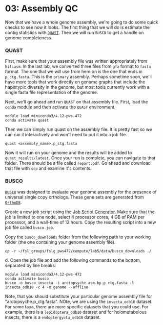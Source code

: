# 03: Assembly QC

Now that we have a whole genome assembly, we're going to do some quick checks to see how it looks. The first thing that we will do is estimate the contig statistics with [`QUAST`](https://github.com/ablab/quast). Then we will run `BUSCO` to get a handle on genome completeness.

### QUAST

First, make sure that your assembly file was written appropriately from `hifiasm`. In the last lab, we converted three files from `gfa` format to `fasta` format. The one that we will use from here on is the one that ends in `p_ctg.fasta`. This is the `primary` assembly. Perhaps sometime soon, we'll have more tools that work directly on genome graphs that include the haplotypic diversity in the genome, but most tools currently work with a single fasta file representation of the genome.

Next, we'll go ahead and run `QUAST` on that assembly file. First, load the `conda` module and then activate the `QUAST` environment.

```
module load miniconda3/4.12-pws-472
conda activate quast
```

Then we can simply run quast on the assembly file. It is pretty fast so we can run it interactively and won't need to put it into a job file.

```
quast <assembly_name>.p_ctg.fasta
```

Now it will run on your genome and the results will be added to `quast_results/latest`. Once your run is complete, you can navigate to that folder. There should be a file called `report.pdf`. Go ahead and download that file with `scp` and examine it's contents.

### BUSCO

[`BUSCO`](https://busco.ezlab.org/) was designed to evaluate your genome assembly for the presence of universal single copy orthologs. These gene sets are generated from [`OrthoDB`](https://www.orthodb.org/).

Create a new job script using the [Job Script Generator](https://rc.byu.edu/documentation/slurm/script-generator). Make sure that the job is limited to one node, select 4 processor cores, 4 GB of RAM per processor, and a wall-time of 12 hours. Copy the resulting script into a new job file called `busco.job`.

Copy the `busco_downloads` folder from the following path to your working folder (the one containing your genome assembly file).
```
cp -r ~/fsl_groups/fslg_pws472/compute/lab5/data/busco_downloads ./
```
d. Open the job file and add the following commands to the bottom, separated by line breaks:

```
module load miniconda3/4.12-pws-472
conda activate busco
busco -o busco_insecta -i arctopsyche.asm.bp.p_ctg.fasta -l insecta_odb10 -c 4 -m genome --offline
```

Note, that you should substitute your particular genome assembly file for "arctopsyche.p_ctg.fasta". NOte, we are using the `insecta_odb10` dataset. For some taxa, there are more specific datasets that you could use. For example, there is a `lepidoptera_odb10` dataset and for holometabolous insects, there is a `endoptergyota_odb10` dataset.
